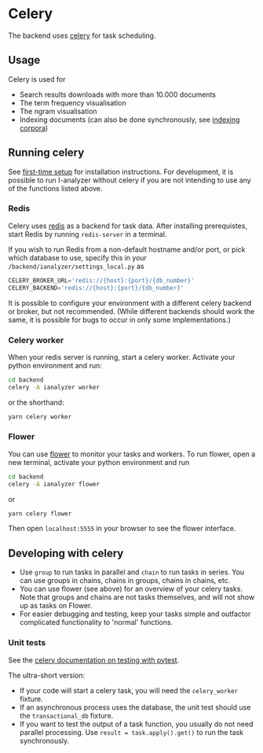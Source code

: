 # Celery

The backend uses [celery](https://docs.celeryq.dev/en/v5.2.7/) for task scheduling.

## Usage

Celery is used for
- Search results downloads with more than 10.000 documents
- The term frequency visualisation
- The ngram visualisation
- Indexing documents (can also be done synchronously, see [indexing corpora](./Indexing-corpora.md))

## Running celery

See [first-time setup](./First-time-setup.md) for installation instructions. For development, it is possible to run I-analyzer without celery if you are not intending to use any of the functions listed above.

### Redis

Celery uses [redis](https://www.redis.io/) as a backend for task data. After installing prerequistes, start Redis by running `redis-server` in a terminal.

If you wish to run Redis from a non-default hostname and/or port, or pick which database to use, specify this in your `/backend/ianalyzer/settings_local.py` as

```python
CELERY_BROKER_URL='redis://{host}:{port}/{db_number}'
CELERY_BACKEND='redis://{host}:{port}/{db_number}'
```

It is possible to configure your environment with a different celery backend or broker, but not recommended. (While different backends should work the same, it is possible for bugs to occur in only some implementations.)

### Celery worker

When your redis server is running, start a celery worker. Activate your python environment and run:

```bash
cd backend
celery -A ianalyzer worker
```

or the shorthand:

```bash
yarn celery worker
```

### Flower

You can use [flower](https://flower.readthedocs.io/) to monitor your tasks and workers. To run flower, open a new terminal, activate your python environment and run

```bash
cd backend
celery -A ianalyzer flower
```

or

```bash
yarn celery flower
```

Then open `localhost:5555` in your browser to see the flower interface.

## Developing with celery

- Use `group` to run tasks in parallel and `chain` to run tasks in series. You can use groups in chains, chains in groups, chains in chains, etc.
- You can use flower (see above) for an overview of your celery tasks. Note that groups and chains are not tasks themselves, and will not show up as tasks on Flower.
- For easier debugging and testing, keep your tasks simple and outfactor complicated functionality to 'normal' functions.

### Unit tests

See the [celery documentation on testing with pytest](https://docs.celeryq.dev/en/stable/userguide/testing.html#pytest).

The ultra-short version:
- If your code will start a celery task, you will need the `celery_worker` fixture.
- If an asynchronous process uses the database, the unit test should use the `transactional_db` fixture.
- If you want to test the output of a task function, you usually do not need parallel processing. Use `result = task.apply().get()` to run the task synchronously.
